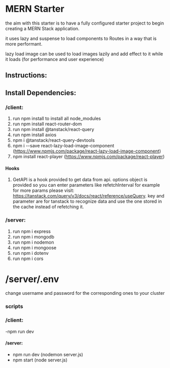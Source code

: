 # MERN Starter

the aim with this starter is to have a fully configured starter project to begin creating a MERN Stack application.

it uses lazy and suspense to load components to Routes in a way that is more performant.

lazy  load image can be used to load images lazily and add effect to it while it loads (for performance and user experience)

## Instructions:

## Install Dependencies:

### /client:

1. run npm install to install all node_modules
2. run npm install react-router-dom
3. run npm install @tanstack/react-query
4. run npm install axios
5. npm i @tanstack/react-query-devtools
6. npm i --save react-lazy-load-image-component (https://www.npmjs.com/package/react-lazy-load-image-component)
7. npm install react-player (https://www.npmjs.com/package/react-player)

#### Hooks

1. GetAPI is a hook provided to get data from api. options object is provided so you can enter parameters like refetchInterval for example
    for more params please visit: https://tanstack.com/query/v3/docs/react/reference/useQuery.
    key and parameter are for tanstack to recognize data and use the one stored in the cache instead of refetching it.

### /server:

1. run npm i express  
2. run npm i mongodb
3. run npm i nodemon
4. run npm i mongoose
5. run npm i dotenv
6. run npm i cors


# /server/.env

change username and password for the corresponding ones to your cluster

### scripts

### /client:
-npm run dev

#### /server:
- npm run dev (nodemon server.js)
- npm start (node server.js)
